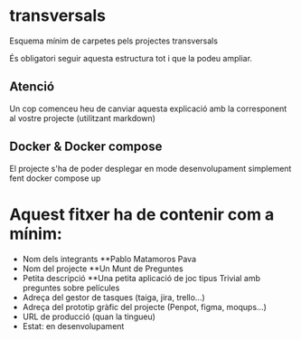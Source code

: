 # transversals
Esquema mínim de carpetes pels projectes transversals

És obligatori seguir aquesta estructura tot i que la podeu ampliar.

## Atenció
Un cop comenceu heu de canviar aquesta explicació amb la corresponent al vostre projecte (utilitzant markdown)

## Docker & Docker compose
El projecte s'ha de poder desplegar en mode desenvolupament simplement fent docker compose up

# Aquest fitxer ha de contenir com a mínim:
 * Nom dels integrants
   **Pablo Matamoros Pava
 * Nom del projecte
   **Un Munt de Preguntes
 * Petita descripció
   **Una petita aplicació de joc tipus Trivial amb preguntes sobre películes
 * Adreça del gestor de tasques (taiga, jira, trello...)
 * Adreça del prototip gràfic del projecte (Penpot, figma, moqups...)
 * URL de producció (quan la tingueu)
 * Estat: en desenvolupament
